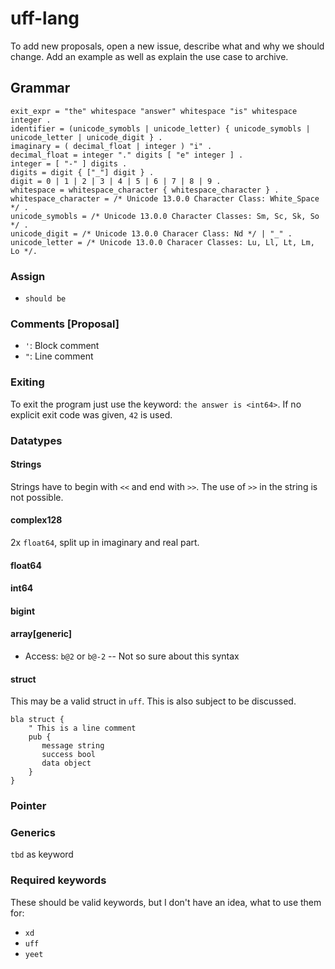 # uff-lang

To add new proposals, open a new issue, describe what and why we should change. 
Add an example as well as explain the use case to archive.

## Grammar

```ebnf
exit_expr = "the" whitespace "answer" whitespace "is" whitespace integer .
identifier = (unicode_symobls | unicode_letter) { unicode_symobls | unicode_letter | unicode_digit } .
imaginary = ( decimal_float | integer ) "i" .
decimal_float = integer "." digits [ "e" integer ] .
integer = [ "-" ] digits .
digits = digit { ["_"] digit } .
digit = 0 | 1 | 2 | 3 | 4 | 5 | 6 | 7 | 8 | 9 .
whitespace = whitespace_character { whitespace_character } .
whitespace_character = /* Unicode 13.0.0 Character Class: White_Space */ .
unicode_symobls = /* Unicode 13.0.0 Character Classes: Sm, Sc, Sk, So */ .
unicode_digit = /* Unicode 13.0.0 Characer Class: Nd */ | "_" .
unicode_letter = /* Unicode 13.0.0 Characer Classes: Lu, Ll, Lt, Lm, Lo */.
```

### Assign
- `should be`

### Comments [Proposal]
- `'`: Block comment
- `"`: Line comment

### Exiting
To exit the program just use the keyword: `the answer is <int64>`. 
If no explicit exit code was given, `42` is used.

### Datatypes
#### Strings
Strings have to begin with `<<` and end with `>>`. The use of `>>` in the string is not possible.

#### complex128
2x `float64`, split up in imaginary and real part.

#### float64

#### int64

#### bigint

#### array[generic]
- Access: `b@2` or `b@-2` -- Not so sure about this syntax

#### struct
This may be a valid struct in `uff`. This is also subject to be discussed.
```uff
bla struct {
    " This is a line comment
    pub {
       message string
       success bool
       data object
    }
}
```

### Pointer

### Generics
`tbd` as keyword

### Required keywords
These should be valid keywords, but I don't have an idea, what to use them for:

- `xd`
- `uff`
- `yeet`
